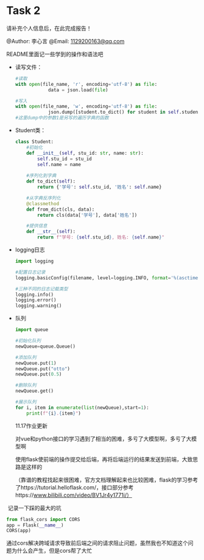 # Task 2

请补充个人信息后，在此完成报告！

@Author:  李心言 
@Email:  1129200163@qq.com 



README里面记一些学到的操作和语法吧





- 读写文件：

	```python
	#读取
	with open(file_name, 'r', encoding='utf-8') as file:
	            data = json.load(file)
	
	#写入
	with open(file_name, 'w', encoding='utf-8') as file:
	            json.dump([student.to_dict() for student in self.students], file, ensure_ascii=False, indent=4)
	#这里dump中的参数1是另写的遍历字典的函数
	```

- Student类：

	```python
	class Student:
	    #初始化
	    def __init__(self, stu_id: str, name: str):
	        self.stu_id = stu_id
	        self.name = name
		
	    #序列化到字典
	    def to_dict(self):
	        return {'学号': self.stu_id, '姓名': self.name}
	
	    #从字典反序列化
	    @classmethod
	    def from_dict(cls, data):
	        return cls(data['学号'], data['姓名'])
	
	    #提供信息
	    def __str__(self):
	        return f"学号: {self.stu_id}, 姓名: {self.name}"
	```

- logging日志

	```python 
	import logging
	
	#配置日志记录
	logging.basicConfig(filename, level=logging.INFO, format='%(asctime)s - %(levelname)s - %(message)s')
	
	#三种不同的日志记载类型
	logging.info()
	logging.error()
	logging.warning()
	```

- 队列

  ```python
  import queue
  
  #初始化队列
  newQueue=queue.Queue()
  
  #添加队列
  newQueue.put(1)
  newQueue.put("otto")
  newQueue.put(0.5)
  
  #删除队列
  newQueue.get()
  
  #展示队列
  for i, item in enumerate(list(newQueue),start=1):
      print(f"{i}.{item}")
  ```

  11.17作业更新

  对vue和python接口的学习遇到了相当的困难，多亏了大模型啊，多亏了大模型啊

  使用flask使前端的操作提交给后端，再将后端运行的结果发送到前端，大致思路是这样的

  （靠谱的教程找起来很困难，官方文档理解起来也比较困难，flask的学习参考了https://tutorial.helloflask.com/，接口部分参考https://www.bilibili.com/video/BV1Jr4y1771i/）

​	 记录一下踩的最大的坑

```python
from flask_cors import CORS
app = Flask(__name__)
CORS(app)
```

通过cors解决跨域请求导致前后端之间的请求阻止问题，虽然我也不知道这个问题为什么会产生，但是cors帮了大忙